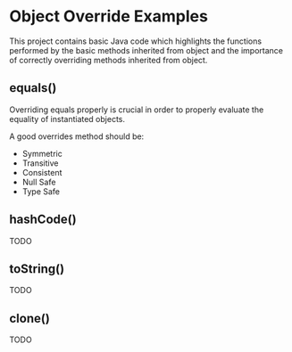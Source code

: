 # Object Override Examples

This project contains basic Java code which highlights the 
functions performed by the basic methods inherited from object 
and the importance of correctly overriding methods inherited from object. 

## equals()
Overriding equals properly is crucial in order to properly evaluate the 
equality of instantiated objects. 

A good overrides method should be: 
- Symmetric
- Transitive 
- Consistent 
- Null Safe 
- Type Safe

## hashCode()
TODO

## toString()
TODO

## clone()
TODO
